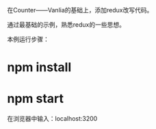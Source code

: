 在Counter——Vanlia的基础上，添加redux改写代码。

通过最基础的示例，熟悉redux的一些思想。

本例运行步骤：

# npm install
# npm start

在浏览器中输入：localhost:3200
